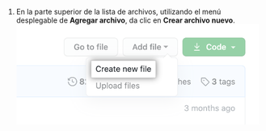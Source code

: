 1. En la parte superior de la lista de archivos, utilizando el menú desplegable de **Agregar archivo**, da clic en **Crear archivo nuevo**. !["Crear archivo nuevo" en el menú desplegable de "Agregar archivo"](/assets/images/help/repository/create_new_file.png)

